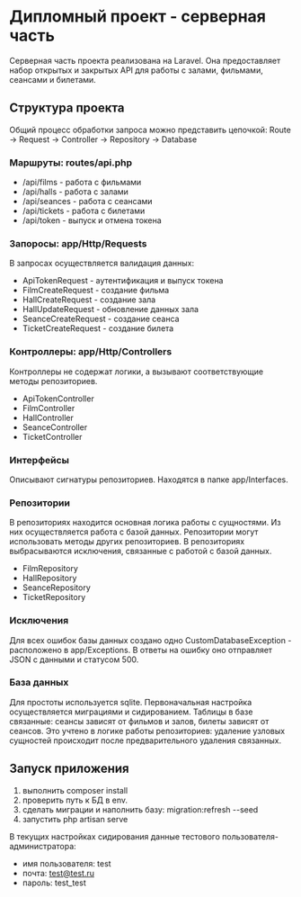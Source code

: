 # Дипломный проект - серверная часть

Серверная часть проекта реализована на Laravel. Она предоставляет набор открытых и закрытых API для работы с залами, фильмами, сеансами и билетами. 

## Структура проекта
Общий процесс обработки запроса можно представить цепочкой:
Route -> Request -> Controller -> Repository -> Database

### Маршруты: routes/api.php
* /api/films - работа с фильмами
* /api/halls - работа с залами
* /api/seances - работа с сеансами
* /api/tickets - работа с билетами
* /api/token - выпуск и отмена токена

### Запоросы: app/Http/Requests
В запросах осуществляется валидация данных:
* ApiTokenRequest - аутентификация и выпуск токена
* FilmCreateRequest - создание фильма
* HallCreateRequest - создание зала
* HallUpdateRequest - обновление данных зала
* SeanceCreateRequest - создание сеанса
* TicketCreateRequest - создание билета

### Контроллеры: app/Http/Controllers
Контроллеры не содержат логики, а вызывают соответствующие методы репозиториев.
* ApiTokenController 
* FilmController
* HallController
* SeanceController
* TicketController

### Интерфейсы
Описывают сигнатуры репозиториев. Находятся в папке app/Interfaces.

### Репозитории
В репозиториях находится основная логика работы с сущностями. Из них осуществляется работа с базой данных. Репозитории могут использовать методы других репозиториев. В репозиториях выбрасываются исключения, связанные с работой с базой данных.
* FilmRepository
* HallRepository
* SeanceRepository
* TicketRepository

### Исключения
Для всех ошибок базы данных создано одно CustomDatabaseException - расположено в app/Exceptions. В ответы на ошибку оно отправляет JSON с данными и статусом 500.

### База данных
Для простоты используется sqlite. Первоначальная настройка осуществляется миграциями и сидированием. Таблицы в базе связанные: сеансы зависят от фильмов и залов, билеты зависят от сеансов. Это учтено в логике работы репозиториев: удаление узловых сущностей происходит после предварительного удаления связанных.

## Запуск приложения

1) выполнить composer install 
2) проверить путь к БД в env.
3) сделать миграции и наполнить базу: migration:refresh --seed
4) запустить php artisan serve

В текущих настройках сидирования данные тестового пользователя-администратора:
* имя пользователя: test
* почта: test@test.ru
* пароль: test_test
